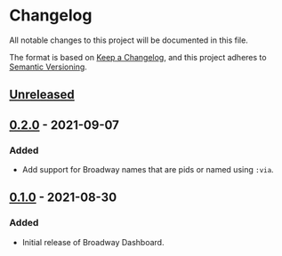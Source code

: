 # Changelog

All notable changes to this project will be documented in this file.

The format is based on [Keep a Changelog](https://keepachangelog.com/en/1.0.0/),
and this project adheres to [Semantic Versioning](https://semver.org/spec/v2.0.0.html).

## [Unreleased]

## [0.2.0] - 2021-09-07

### Added

- Add support for Broadway names that are pids or named using `:via`.

## [0.1.0] - 2021-08-30

### Added

- Initial release of Broadway Dashboard.

[Unreleased]: https://github.com/dashbitco/broadway_dashboard/compare/v0.2.0...HEAD
[0.2.0]: https://github.com/dashbitco/broadway_dashboard/compare/v0.1.0...v0.2.0
[0.1.0]: https://github.com/dashbitco/broadway_dashboard/releases/tag/v0.1.0

